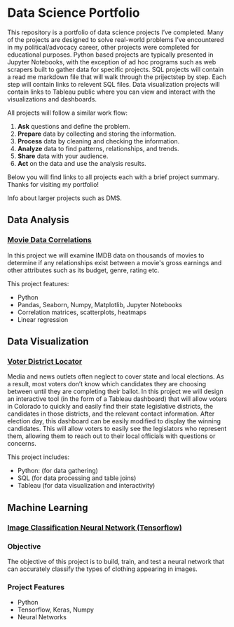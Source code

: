 # Data Science Portfolio 


This repository is a portfolio of data science projects I’ve completed. Many of the projects are designed to solve real-world problems I’ve encountered in my political/advocacy career, other projects were completed for educational purposes. Python based projects are typically presented in Jupyter Notebooks, with the exception of ad hoc programs such as web scrapers built to gather data for specific projects. SQL projects will contain a read me markdown file that will walk through the prijectstep by step. Each step will contain links to relevent SQL files. Data visualization projects will contain links to Tableau public where you can view and interact with the visualizations and dashboards.

All projects will follow a similar work flow:

1. **Ask** questions and define the problem.
2. **Prepare** data by collecting and storing the information.
3. **Process** data by cleaning and checking the information.
4. **Analyze** data to find patterns, relationships, and trends.
5. **Share** data with your audience.
6. **Act** on the data and use the analysis results.

Below you will find links to all projects each with a brief project summary. Thanks for visiting my portfolio!

Info about larger projects such as DMS.


## Data Analysis 

### [Movie Data Correlations](https://github.com/jonbig/Data_Science_Portfolio/tree/main/data_analysis_projects/movie_data_correlation_testing)

In this project we will examine IMDB data on thousands of movies to determine if any relationships exist between a movie's gross earnings and other attributes such as its budget, genre, rating etc.

This project features:

- Python
- Pandas, Seaborn, Numpy, Matplotlib, Jupyter Notebooks
- Correlation matrices, scatterplots, heatmaps
- Linear regression

## Data Visualization

### [Voter District Locator](https://github.com/jonbig/Data_Science_Portfolio/tree/main/data_visualization_projects/voting_district_locater)

Media and news outlets often neglect to cover state and local elections. As a result, most voters don’t know which candidates they are choosing between until they are completing their ballot. In this project we will design an interactive tool (in the form of a Tableau dashboard) that will allow voters in Colorado to quickly and easily find their state legislative districts, the candidates in those districts, and the relevant contact information. After election day, this dashboard can be easily modified to display the winning candidates. This will allow voters to easily see the legislators who represent them, allowing them to reach out to their local officials with questions or concerns.

This project includes:

- Python: (for data gathering)
- SQL (for data processing and table joins)
- Tableau (for data visualization and interactivity)



## Machine Learning


### [Image Classification Neural Network (Tensorflow)](https://github.com/jonbig/Data_Science_Portfolio/blob/main/machine_learning_projects/image_classification_neural_network/image_classification_neural_network.ipynb)

### **Objective**

The objective of this project is to build, train, and test a neural network that can accurately classify the types of clothing appearing in images.

### **Project Features**
- Python
- Tensorflow, Keras, Numpy
- Neural Networks



